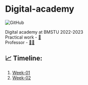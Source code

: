 # Digital-academy
![GitHub](https://img.shields.io/github/license/IU5-IT/Digital-academy?color=brightgreen)

Digital academy at BMSTU 2022-2023<br>
Practical work - [👀](https://contest.yandex.ru/contest/40433/enter)<br>
Professor - [🧑‍💻](https://github.com/romvano/dc-web-developer-2022)

## 📈 Timeline:
1. [Week-01](https://github.com/IU5-IT/Digital-academy/tree/main/01-week-01-DimaPermyakov)
2. [Week-02](https://github.com/IU5-IT/Digital-academy/tree/main/01-week-02-DimaPermyakov)
